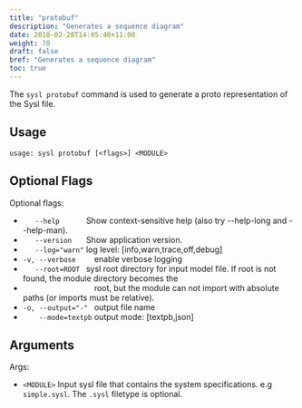 ```yaml
---
title: "protobuf"
description: "Generates a sequence diagram"
date: 2018-02-28T14:05:40+11:00
weight: 70
draft: false
bref: "Generates a sequence diagram"
toc: true
---
```


The `sysl protobuf` command is used to generate a proto representation of the Sysl file.

## Usage

```
usage: sysl protobuf [<flags>] <MODULE>
```

## Optional Flags

Optional flags:

*  `    --help       `  Show context-sensitive help (also try --help-long and --help-man).
*  `    --version    `  Show application version.
*  `    --log="warn" `  log level: [info,warn,trace,off,debug]
*  `-v, --verbose    `  enable verbose logging
*  `    --root=ROOT  `  sysl root directory for input model file. If root is not found, the module directory becomes the
*  `                 `  root, but the module can not import with absolute paths (or imports must be relative).
*  `-o, --output="-" `  output file name
*  `    --mode=textpb`  output mode: [textpb,json]

## Arguments

Args:
*  `<MODULE>`  Input sysl file that contains the system specifications. e.g `simple.sysl`. The `.sysl` filetype is optional.